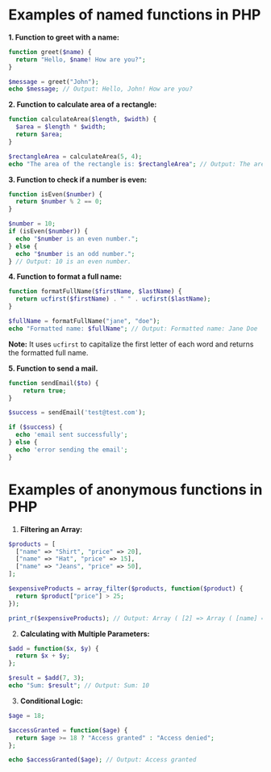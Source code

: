 # Examples of named functions in PHP

**1. Function to greet with a name:**

```php
function greet($name) {
  return "Hello, $name! How are you?";
}

$message = greet("John");
echo $message; // Output: Hello, John! How are you?
```


**2. Function to calculate area of a rectangle:**

```php
function calculateArea($length, $width) {
  $area = $length * $width;
  return $area;
}

$rectangleArea = calculateArea(5, 4);
echo "The area of the rectangle is: $rectangleArea"; // Output: The area of the rectangle is: 20
```


**3. Function to check if a number is even:**

```php
function isEven($number) {
  return $number % 2 == 0;
}

$number = 10;
if (isEven($number)) {
  echo "$number is an even number.";
} else {
  echo "$number is an odd number.";
} // Output: 10 is an even number.
```


**4. Function to format a full name:**

```php
function formatFullName($firstName, $lastName) {
  return ucfirst($firstName) . " " . ucfirst($lastName);
}

$fullName = formatFullName("jane", "doe");
echo "Formatted name: $fullName"; // Output: Formatted name: Jane Doe
```

**Note:** It uses `ucfirst` to capitalize the first letter of each word and returns the formatted full name.

**5. Function to send a mail.**

```php
function sendEmail($to) {
	return true;
}

$success = sendEmail('test@test.com');

if ($success) {
  echo 'email sent successfully';
} else {
  echo 'error sending the email';
}
```

# Examples of anonymous functions in PHP

1. **Filtering an Array:**

```php
$products = [
  ["name" => "Shirt", "price" => 20],
  ["name" => "Hat", "price" => 15],
  ["name" => "Jeans", "price" => 50],
];

$expensiveProducts = array_filter($products, function($product) {
  return $product["price"] > 25;
});

print_r($expensiveProducts); // Output: Array ( [2] => Array ( [name] => Jeans [price] => 50 ) )
```


2. **Calculating with Multiple Parameters:**

```php
$add = function($x, $y) {
  return $x + $y;
};

$result = $add(7, 3);
echo "Sum: $result"; // Output: Sum: 10
```



3. **Conditional Logic:**

```php
$age = 18;

$accessGranted = function($age) {
  return $age >= 18 ? "Access granted" : "Access denied";
};

echo $accessGranted($age); // Output: Access granted
```
